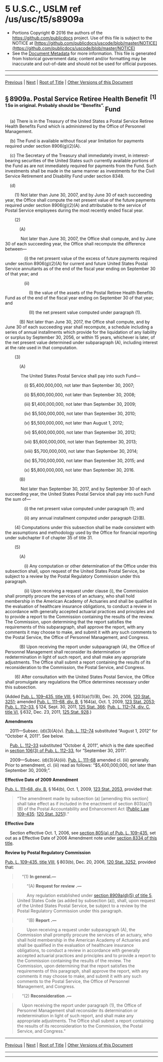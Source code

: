 ---
---

# 5 U.S.C., USLM ref /us/usc/t5/s8909a

* Portions Copyright © 2016 the authors of the https://github.com/publicdocs project.
  Use of this file is subject to the NOTICE at [https://github.com/publicdocs/uscode/blob/master/NOTICE](https://github.com/publicdocs/uscode/blob/master/NOTICE)
* See the [Document Metadata](././../../../../../..//README.md) for more information.
  This file is generated from historical government data; content and/or formatting may be inaccurate and out-of-date and should not be used for official purposes.

----------
----------

[Previous](./../../../../../..//us/usc/t5/ptIII/sptG/ch89/m__us_usc_t5_s8909.md) | [Next](./../../../../../..//us/usc/t5/ptIII/sptG/ch89/m__us_usc_t5_s8910.md) | [Root of Title](./../../../../../../) | [Other Versions of this Document](https://publicdocs.github.io/go/links?ns=uslm&ref=%2Fus%2Fusc%2Ft5%2Fs8909a)

## § 8909a. Postal Service Retiree Health Benefit  <sup>\[1\]</sup>  <sup><sup> 1 So in original. Probably should be “Benefits”. </sup></sup>  Fund

    (a) There is in the Treasury of the United States a Postal Service Retiree Health Benefits Fund which is administered by the Office of Personnel Management.

    (b) The Fund is available without fiscal year limitation for payments required under section 8906(g)(2)(A).

    (c) The Secretary of the Treasury shall immediately invest, in interest-bearing securities of the United States such currently available portions of the Fund as are not immediately required for payments from the Fund. Such investments shall be made in the same manner as investments for the Civil Service Retirement and Disability Fund under section 8348.

    (d)

        (1) Not later than June 30, 2007, and by June 30 of each succeeding year, the Office shall compute the net present value of the future payments required under section 8906(g)(2)(A) and attributable to the service of Postal Service employees during the most recently ended fiscal year.

        (2)

            (A)

             Not later than June 30, 2007, the Office shall compute, and by June 30 of each succeeding year, the Office shall recompute the difference between—

                (i) the net present value of the excess of future payments required under section 8906(g)(2)(A) for current and future United States Postal Service annuitants as of the end of the fiscal year ending on September 30 of that year; and

                (ii)

                    (I) the value of the assets of the Postal Retiree Health Benefits Fund as of the end of the fiscal year ending on September 30 of that year; and

                    (II) the net present value computed under paragraph (1).

            (B) Not later than June 30, 2017, the Office shall compute, and by June 30 of each succeeding year shall recompute, a schedule including a series of annual installments which provide for the liquidation of any liability or surplus by September 30, 2056, or within 15 years, whichever is later, of the net present value determined under subparagraph (A), including interest at the rate used in that computation.

        (3)

            (A)

             The United States Postal Service shall pay into such Fund—

                (i) $5,400,000,000, not later than September 30, 2007;

                (ii) $5,600,000,000, not later than September 30, 2008;

                (iii) $1,400,000,000, not later than September 30, 2009;

                (iv) $5,500,000,000, not later than September 30, 2010;

                (v) $5,500,000,000, not later than August 1, 2012;

                (vi) $5,600,000,000, not later than September 30, 2012;

                (vii) $5,600,000,000, not later than September 30, 2013;

                (viii) $5,700,000,000, not later than September 30, 2014;

                (ix) $5,700,000,000, not later than September 30, 2015; and

                (x) $5,800,000,000, not later than September 30, 2016.

            (B)

             Not later than September 30, 2017, and by September 30 of each succeeding year, the United States Postal Service shall pay into such Fund the sum of—

                (i) the net present value computed under paragraph (1); and

                (ii) any annual installment computed under paragraph (2)(B).

        (4) Computations under this subsection shall be made consistent with the assumptions and methodology used by the Office for financial reporting under subchapter II of chapter 35 of title 31.

        (5)

            (A)

                (i) Any computation or other determination of the Office under this subsection shall, upon request of the United States Postal Service, be subject to a review by the Postal Regulatory Commission under this paragraph.

                (ii) Upon receiving a request under clause (i), the Commission shall promptly procure the services of an actuary, who shall hold membership in the American Academy of Actuaries and shall be qualified in the evaluation of healthcare insurance obligations, to conduct a review in accordance with generally accepted actuarial practices and principles and to provide a report to the Commission containing the results of the review. The Commission, upon determining that the report satisfies the requirements of this subparagraph, shall approve the report, with any comments it may choose to make, and submit it with any such comments to the Postal Service, the Office of Personnel Management, and Congress.

            (B) Upon receiving the report under subparagraph (A), the Office of Personnel Management shall reconsider its determination or redetermination in light of such report, and shall make any appropriate adjustments. The Office shall submit a report containing the results of its reconsideration to the Commission, the Postal Service, and Congress.

        (6) After consultation with the United States Postal Service, the Office shall promulgate any regulations the Office determines necessary under this subsection.

(Added [Pub. L. 109–435, title VIII][/us/pl/109/435/tVIII], § 803(a)(1)(B), Dec. 20, 2006, [120 Stat. 3251][/us/stat/120/3251]; amended [Pub. L. 111–68, div. B][/us/pl/111/68/dB], § 164(a), Oct. 1, 2009, [123 Stat. 2053][/us/stat/123/2053]; [Pub. L. 112–33][/us/pl/112/33], § 124, Sept. 30, 2011, [125 Stat. 366][/us/stat/125/366]; [Pub. L. 112–74, div. C, title VI][/us/pl/112/74/dC/tVI], § 632, Dec. 23, 2011, [125 Stat. 928][/us/stat/125/928].)

 __Amendments__ 

    2011—Subsec. (d)(3)(A)(v). [Pub. L. 112–74][/us/pl/112/74] substituted “August 1, 2012” for “October 4, 2011”. See below.

    [Pub. L. 112–33][/us/pl/112/33] substituted “October 4, 2011”, which is the date specified in [section 106(3) of Pub. L. 112–33][/us/pl/112/33/s106/3], for “September 30, 2011”.

    2009—Subsec. (d)(3)(A)(iii). [Pub. L. 111–68][/us/pl/111/68] amended cl. (iii) generally. Prior to amendment, cl. (iii) read as follows: “$5,400,000,000, not later than September 30, 2009;”.

 __Effective Date of 2009 Amendment__ 

[Pub. L. 111–68, div. B][/us/pl/111/68/dB], § 164(b), Oct. 1, 2009, [123 Stat. 2053][/us/stat/123/2053], provided that: 

> “The amendment made by subsection (a) \[amending this section\] shall take effect as if included in the enactment of section 803(a)(1)(B) of the Postal Accountability and Enhancement Act ([Public Law 109–435][/us/pl/109/435]; [120 Stat. 3251][/us/stat/120/3251]).”

 __Effective Date__ 

    Section effective Oct. 1, 2006, see [section 805(a) of Pub. L. 109–435][/us/pl/109/435/s805/a], set out as a Effective Date of 2006 Amendment note under [section 8334 of this title][/us/usc/t5/s8334].

 __Review by Postal Regulatory Commission__ 

[Pub. L. 109–435, title VIII][/us/pl/109/435/tVIII], § 803(b), Dec. 20, 2006, [120 Stat. 3252][/us/stat/120/3252], provided that:

>     “(1) __In general.—__ 

>         “(A)  __Request for review__  __.—__ 

>         Any regulation established under [section 8909a(d)(5) of title 5][/us/usc/t5/s8909a/d/5], United States Code (as added by subsection (a)), shall, upon request of the United States Postal Service, be subject to a review by the Postal Regulatory Commission under this paragraph.

>         “(B)  __Report__  __.—__ 

>         Upon receiving a request under subparagraph (A), the Commission shall promptly procure the services of an actuary, who shall hold membership in the American Academy of Actuaries and shall be qualified in the evaluation of healthcare insurance obligations, to conduct a review in accordance with generally accepted actuarial practices and principles and to provide a report to the Commission containing the results of the review. The Commission, upon determining that the report satisfies the requirements of this paragraph, shall approve the report, with any comments it may choose to make, and submit it with any such comments to the Postal Service, the Office of Personnel Management, and Congress.

>     “(2)  __Reconsideration__  __.—__ 

>     Upon receiving the report under paragraph (1), the Office of Personnel Management shall reconsider its determination or redetermination in light of such report, and shall make any appropriate adjustments. The Office shall submit a report containing the results of its reconsideration to the Commission, the Postal Service, and Congress.”

----------

[Previous](./../../../../../..//us/usc/t5/ptIII/sptG/ch89/m__us_usc_t5_s8909.md) | [Next](./../../../../../..//us/usc/t5/ptIII/sptG/ch89/m__us_usc_t5_s8910.md) | [Root of Title](./../../../../../../) | [Other Versions of this Document](https://publicdocs.github.io/go/links?ns=uslm&ref=%2Fus%2Fusc%2Ft5%2Fs8909a)

----------
----------

[/us/pl/109/435/tVIII]: https://publicdocs.github.io/go/links?ns=uslm&ref=%2Fus%2Fpl%2F109%2F435%2FtVIII
[/us/stat/120/3251]: https://publicdocs.github.io/go/links?ns=uslm&ref=%2Fus%2Fstat%2F120%2F3251
[/us/pl/111/68/dB]: https://publicdocs.github.io/go/links?ns=uslm&ref=%2Fus%2Fpl%2F111%2F68%2FdB
[/us/stat/123/2053]: https://publicdocs.github.io/go/links?ns=uslm&ref=%2Fus%2Fstat%2F123%2F2053
[/us/pl/112/33]: https://publicdocs.github.io/go/links?ns=uslm&ref=%2Fus%2Fpl%2F112%2F33
[/us/stat/125/366]: https://publicdocs.github.io/go/links?ns=uslm&ref=%2Fus%2Fstat%2F125%2F366
[/us/pl/112/74/dC/tVI]: https://publicdocs.github.io/go/links?ns=uslm&ref=%2Fus%2Fpl%2F112%2F74%2FdC%2FtVI
[/us/stat/125/928]: https://publicdocs.github.io/go/links?ns=uslm&ref=%2Fus%2Fstat%2F125%2F928
[/us/pl/112/74]: https://publicdocs.github.io/go/links?ns=uslm&ref=%2Fus%2Fpl%2F112%2F74
[/us/pl/112/33]: https://publicdocs.github.io/go/links?ns=uslm&ref=%2Fus%2Fpl%2F112%2F33
[/us/pl/112/33/s106/3]: https://publicdocs.github.io/go/links?ns=uslm&ref=%2Fus%2Fpl%2F112%2F33%2Fs106%2F3
[/us/pl/111/68]: https://publicdocs.github.io/go/links?ns=uslm&ref=%2Fus%2Fpl%2F111%2F68
[/us/pl/111/68/dB]: https://publicdocs.github.io/go/links?ns=uslm&ref=%2Fus%2Fpl%2F111%2F68%2FdB
[/us/stat/123/2053]: https://publicdocs.github.io/go/links?ns=uslm&ref=%2Fus%2Fstat%2F123%2F2053
[/us/pl/109/435]: https://publicdocs.github.io/go/links?ns=uslm&ref=%2Fus%2Fpl%2F109%2F435
[/us/stat/120/3251]: https://publicdocs.github.io/go/links?ns=uslm&ref=%2Fus%2Fstat%2F120%2F3251
[/us/pl/109/435/s805/a]: https://publicdocs.github.io/go/links?ns=uslm&ref=%2Fus%2Fpl%2F109%2F435%2Fs805%2Fa
[/us/usc/t5/s8334]: https://publicdocs.github.io/go/links?ns=uslm&ref=%2Fus%2Fusc%2Ft5%2Fs8334
[/us/pl/109/435/tVIII]: https://publicdocs.github.io/go/links?ns=uslm&ref=%2Fus%2Fpl%2F109%2F435%2FtVIII
[/us/stat/120/3252]: https://publicdocs.github.io/go/links?ns=uslm&ref=%2Fus%2Fstat%2F120%2F3252
[/us/usc/t5/s8909a/d/5]: https://publicdocs.github.io/go/links?ns=uslm&ref=%2Fus%2Fusc%2Ft5%2Fs8909a%2Fd%2F5


